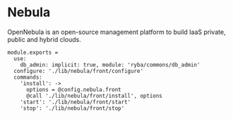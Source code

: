 # Nebula

OpenNebula is an open-source management platform to build IaaS private, public and hybrid clouds.

    module.exports =
      use:
        db_admin: implicit: true, module: 'ryba/commons/db_admin'
      configure: './lib/nebula/front/configure'
      commands:
        'install': ->
          options = @config.nebula.front
          @call './lib/nebula/front/install', options
        'start': './lib/nebula/front/start'
        'stop': './lib/nebula/front/stop'
